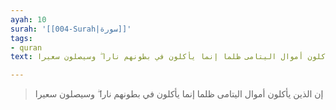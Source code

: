 ```yaml
---
ayah: 10
surah: '[[004-Surah|سورة]]'
tags:
- quran
text: إن الذين يأكلون أموال اليتامى ظلما إنما يأكلون في بطونهم نارا ۖ وسيصلون سعيرا

---
```

> إن الذين يأكلون أموال اليتامى ظلما إنما يأكلون في بطونهم نارا ۖ وسيصلون سعيرا
